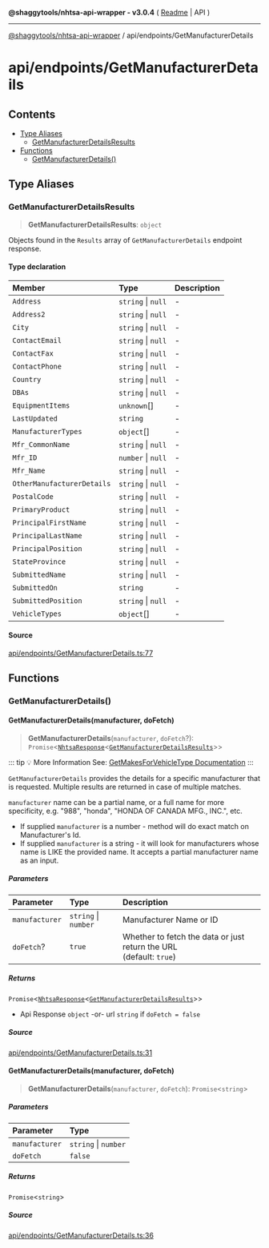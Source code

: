 **@shaggytools/nhtsa-api-wrapper - v3.0.4** ( [Readme](../../index.md) \| API )

***

[@shaggytools/nhtsa-api-wrapper](../../modules.md) / api/endpoints/GetManufacturerDetails

# api/endpoints/GetManufacturerDetails

## Contents

- [Type Aliases](GetManufacturerDetails.md#type-aliases)
  - [GetManufacturerDetailsResults](GetManufacturerDetails.md#getmanufacturerdetailsresults)
- [Functions](GetManufacturerDetails.md#functions)
  - [GetManufacturerDetails()](GetManufacturerDetails.md#getmanufacturerdetails)

## Type Aliases

### GetManufacturerDetailsResults

> **GetManufacturerDetailsResults**: `object`

Objects found in the `Results` array of `GetManufacturerDetails` endpoint response.

#### Type declaration

| Member | Type | Description |
| :------ | :------ | :------ |
| `Address` | `string` \| `null` | - |
| `Address2` | `string` \| `null` | - |
| `City` | `string` \| `null` | - |
| `ContactEmail` | `string` \| `null` | - |
| `ContactFax` | `string` \| `null` | - |
| `ContactPhone` | `string` \| `null` | - |
| `Country` | `string` \| `null` | - |
| `DBAs` | `string` \| `null` | - |
| `EquipmentItems` | `unknown`[] | - |
| `LastUpdated` | `string` | - |
| `ManufacturerTypes` | `object`[] | - |
| `Mfr_CommonName` | `string` \| `null` | - |
| `Mfr_ID` | `number` \| `null` | - |
| `Mfr_Name` | `string` \| `null` | - |
| `OtherManufacturerDetails` | `string` \| `null` | - |
| `PostalCode` | `string` \| `null` | - |
| `PrimaryProduct` | `string` \| `null` | - |
| `PrincipalFirstName` | `string` \| `null` | - |
| `PrincipalLastName` | `string` \| `null` | - |
| `PrincipalPosition` | `string` \| `null` | - |
| `StateProvince` | `string` \| `null` | - |
| `SubmittedName` | `string` \| `null` | - |
| `SubmittedOn` | `string` | - |
| `SubmittedPosition` | `string` \| `null` | - |
| `VehicleTypes` | `object`[] | - |

#### Source

[api/endpoints/GetManufacturerDetails.ts:77](https://github.com/ShaggyTech/nhtsa-api-wrapper/blob/main/packages/lib/src/api/endpoints/GetManufacturerDetails.ts#L77)

## Functions

### GetManufacturerDetails()

#### GetManufacturerDetails(manufacturer, doFetch)

> **GetManufacturerDetails**(`manufacturer`, `doFetch`?): `Promise`\<[`NhtsaResponse`](../types.md#nhtsaresponset)\<[`GetManufacturerDetailsResults`](GetManufacturerDetails.md#getmanufacturerdetailsresults)\>\>

::: tip :bulb: More Information
See: [GetMakesForVehicleType Documentation](/guide/vpic/endpoints/get-makes-for-vehicle-type)
:::

`GetManufacturerDetails` provides the details for a specific manufacturer that is requested.
Multiple results are returned in case of multiple matches.

`manufacturer` name can be a partial name, or a full name for more specificity, e.g. "988",
"honda", "HONDA OF CANADA MFG., INC.", etc.

- If supplied `manufacturer` is a number - method will do exact match on Manufacturer's Id.
- If supplied `manufacturer` is a string - it will look for manufacturers whose name is LIKE the
  provided name. It accepts a partial manufacturer name as an input.

##### Parameters

| Parameter | Type | Description |
| :------ | :------ | :------ |
| `manufacturer` | `string` \| `number` | Manufacturer Name or ID |
| `doFetch`? | `true` | Whether to fetch the data or just return the URL<br />(default: `true`) |

##### Returns

`Promise`\<[`NhtsaResponse`](../types.md#nhtsaresponset)\<[`GetManufacturerDetailsResults`](GetManufacturerDetails.md#getmanufacturerdetailsresults)\>\>

- Api Response
`object` -or- url `string` if `doFetch = false`

##### Source

[api/endpoints/GetManufacturerDetails.ts:31](https://github.com/ShaggyTech/nhtsa-api-wrapper/blob/main/packages/lib/src/api/endpoints/GetManufacturerDetails.ts#L31)

#### GetManufacturerDetails(manufacturer, doFetch)

> **GetManufacturerDetails**(`manufacturer`, `doFetch`): `Promise`\<`string`\>

##### Parameters

| Parameter | Type |
| :------ | :------ |
| `manufacturer` | `string` \| `number` |
| `doFetch` | `false` |

##### Returns

`Promise`\<`string`\>

##### Source

[api/endpoints/GetManufacturerDetails.ts:36](https://github.com/ShaggyTech/nhtsa-api-wrapper/blob/main/packages/lib/src/api/endpoints/GetManufacturerDetails.ts#L36)
